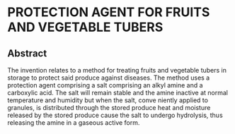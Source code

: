 # PROTECTION AGENT FOR FRUITS AND VEGETABLE TUBERS

## Abstract
The invention relates to a method for treating fruits and vegetable tubers in storage to protect said produce against diseases. The method uses a protection agent comprising a salt comprising an alkyl amine and a carboxylic acid. The salt will remain stable and the amine inactive at normal temperature and humidity but when the salt, conve niently applied to granules, is distributed through the stored produce heat and moisture released by the stored produce cause the salt to undergo hydrolysis, thus releasing the amine in a gaseous active form.